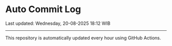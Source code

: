 # Auto Commit Log

Last updated: Wednesday, 20-08-2025 18:12 WIB

---

This repository is automatically updated every hour using GitHub Actions.
